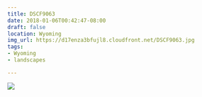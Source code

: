 ```yaml
---
title: DSCF9063
date: 2018-01-06T00:42:47-08:00
draft: false
location: Wyoming
img_url: https://d17enza3bfujl8.cloudfront.net/DSCF9063.jpg
tags:
- Wyoming
- landscapes

---
```


![](https://d17enza3bfujl8.cloudfront.net/DSCF9063.jpg)

